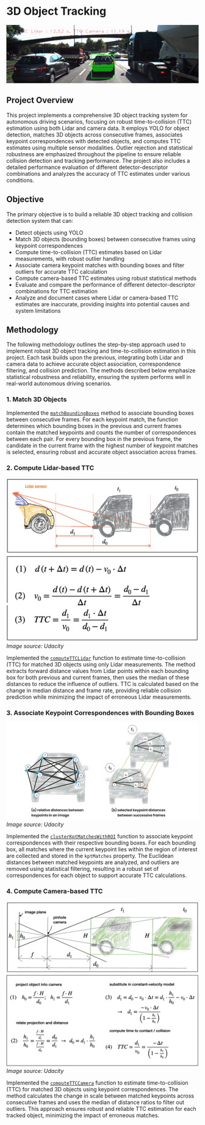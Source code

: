 # 3D Object Tracking

![TTC Animation](output/ttc.gif)

## Project Overview

This project implements a comprehensive 3D object tracking system for autonomous driving scenarios, focusing on robust time-to-collision (TTC) estimation using both Lidar and camera data. It employs YOLO for object detection, matches 3D objects across consecutive frames, associates keypoint correspondences with detected objects, and computes TTC estimates using multiple sensor modalities. Outlier rejection and statistical robustness are emphasized throughout the pipeline to ensure reliable collision detection and tracking performance. The project also includes a detailed performance evaluation of different detector-descriptor combinations and analyzes the accuracy of TTC estimates under various conditions.

## Objective

The primary objective is to build a reliable 3D object tracking and collision detection system that can:

- Detect objects using YOLO
- Match 3D objects (bounding boxes) between consecutive frames using keypoint correspondences
- Compute time-to-collision (TTC) estimates based on Lidar measurements, with robust outlier handling
- Associate camera keypoint matches with bounding boxes and filter outliers for accurate TTC calculation
- Compute camera-based TTC estimates using robust statistical methods
- Evaluate and compare the performance of different detector-descriptor combinations for TTC estimation
- Analyze and document cases where Lidar or camera-based TTC estimates are inaccurate, providing insights into potential causes and system limitations

## Methodology

The following methodology outlines the step-by-step approach used to implement robust 3D object tracking and time-to-collision estimation in this project. Each task builds upon the previous, integrating both Lidar and camera data to achieve accurate object association, correspondence filtering, and collision prediction. The methods described below emphasize statistical robustness and reliability, ensuring the system performs well in real-world autonomous driving scenarios.

### 1. Match 3D Objects

Implemented the [`matchBoundingBoxes`](src/camFusion_Student.cpp) method to associate bounding boxes between consecutive frames. For each keypoint match, the function determines which bounding boxes in the previous and current frames contain the matched keypoints and counts the number of correspondences between each pair. For every bounding box in the previous frame, the candidate in the current frame with the highest number of keypoint matches is selected, ensuring robust and accurate object association across frames.

### 2. Compute Lidar-based TTC

![Feature Matches Example](output/computeTTCLidar1.png)
![Feature Matches Example](output/computeTTCLidar2.png)
_Image source: Udacity_

Implemented the [`computeTTCLidar`](src/camFusion_Student.cpp) function to estimate time-to-collision (TTC) for matched 3D objects using only Lidar measurements. The method extracts forward distance values from Lidar points within each bounding box for both previous and current frames, then uses the median of these distances to reduce the influence of outliers. TTC is calculated based on the change in median distance and frame rate, providing reliable collision prediction while minimizing the impact of erroneous Lidar measurements.

### 3. Associate Keypoint Correspondences with Bounding Boxes

![Feature Matches Example](output/associateKeypoints.png)
_Image source: Udacity_

Implemented the [`clusterKptMatchesWithROI`](src/camFusion_Student.cpp) function to associate keypoint correspondences with their respective bounding boxes. For each bounding box, all matches where the current keypoint lies within the region of interest are collected and stored in the `kptMatches` property. The Euclidean distances between matched keypoints are analyzed, and outliers are removed using statistical filtering, resulting in a robust set of correspondences for each object to support accurate TTC calculations.

### 4. Compute Camera-based TTC

![Feature Matches Example](output/computeTTCCamera1.png)
![Feature Matches Example](output/computeTTCCamera2.png)
_Image source: Udacity_

Implemented the [`computeTTCCamera`](src/camFusion_Student.cpp) function to estimate time-to-collision (TTC) for matched 3D objects using keypoint correspondences. The method calculates the change in scale between matched keypoints across consecutive frames and uses the median of distance ratios to filter out outliers. This approach ensures robust and reliable TTC estimation for each tracked object, minimizing the impact of erroneous matches.
